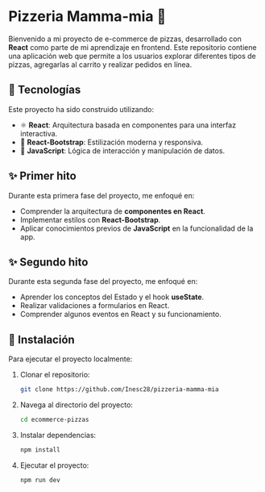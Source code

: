 # Pizzeria Mamma-mia 🍕  

Bienvenido a mi proyecto de e-commerce de pizzas, desarrollado con **React** como parte de mi aprendizaje en frontend. Este repositorio contiene una aplicación web que permite a los usuarios explorar diferentes tipos de pizzas, agregarlas al carrito y realizar pedidos en línea.  

## 🚀 Tecnologías  

Este proyecto ha sido construido utilizando:  
- ⚛️ **React**: Arquitectura basada en componentes para una interfaz interactiva.  
- 🎨 **React-Bootstrap**: Estilización moderna y responsiva.  
- 📜 **JavaScript**: Lógica de interacción y manipulación de datos.  

## ✨ Primer hito  

Durante esta primera fase del proyecto, me enfoqué en:  
- Comprender la arquitectura de **componentes en React**.  
- Implementar estilos con **React-Bootstrap**.  
- Aplicar conocimientos previos de **JavaScript** en la funcionalidad de la app.

## ✨ Segundo hito  

Durante esta segunda fase del proyecto, me enfoqué en:  
- Aprender los conceptos del Estado y el hook **useState**.  
- Realizar validaciones a formularios en React.  
- Comprender algunos eventos en React y su funcionamiento.  

## 🔧 Instalación  

Para ejecutar el proyecto localmente:  

1. Clonar el repositorio:  
   ```bash
   git clone https://github.com/Inesc28/pizzeria-mamma-mia
2. Navega al directorio del proyecto:
   ```bash
   cd ecommerce-pizzas
3. Instalar dependencias:
   ```bash
   npm install
4. Ejecutar el proyecto:
   ```bash
   npm run dev
